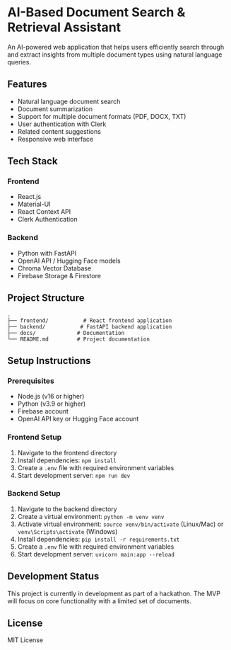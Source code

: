 # AI-Based Document Search & Retrieval Assistant

An AI-powered web application that helps users efficiently search through and extract insights from multiple document types using natural language queries.

## Features

- Natural language document search
- Document summarization
- Support for multiple document formats (PDF, DOCX, TXT)
- User authentication with Clerk
- Related content suggestions
- Responsive web interface

## Tech Stack

### Frontend
- React.js
- Material-UI
- React Context API
- Clerk Authentication

### Backend
- Python with FastAPI
- OpenAI API / Hugging Face models
- Chroma Vector Database
- Firebase Storage & Firestore

## Project Structure

```
.
├── frontend/           # React frontend application
├── backend/           # FastAPI backend application
├── docs/             # Documentation
└── README.md         # Project documentation
```

## Setup Instructions

### Prerequisites
- Node.js (v16 or higher)
- Python (v3.9 or higher)
- Firebase account
- OpenAI API key or Hugging Face account

### Frontend Setup
1. Navigate to the frontend directory
2. Install dependencies: `npm install`
3. Create a `.env` file with required environment variables
4. Start development server: `npm run dev`

### Backend Setup
1. Navigate to the backend directory
2. Create a virtual environment: `python -m venv venv`
3. Activate virtual environment: `source venv/bin/activate` (Linux/Mac) or `venv\Scripts\activate` (Windows)
4. Install dependencies: `pip install -r requirements.txt`
5. Create a `.env` file with required environment variables
6. Start development server: `uvicorn main:app --reload`

## Development Status

This project is currently in development as part of a hackathon. The MVP will focus on core functionality with a limited set of documents.

## License

MIT License 